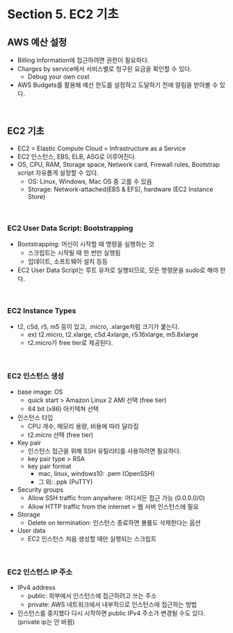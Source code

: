 # Section 5. EC2 기초

## AWS 예산 설정
- Billing Information에 접근하려면 권한이 필요하다.
- Charges by service에서 서비스별로 청구된 요금을 확인할 수 있다.
  - Debug your own cost
- AWS Budgets를 활용해 예산 한도를 설정하고 도달하기 전에 알림을 받아볼 수 있다.

<br/>

## EC2 기초
- EC2 = Elastic Compute Cloud = Infrastructure as a Service
- EC2 인스턴스, EBS, ELB, ASG로 이루어진다.
- OS, CPU, RAM, Storage space, Network card, Firewall rules, Bootstrap script 자유롭게 설정할 수 있다. 
  - OS: Linux, Windows, Mac OS 중 고를 수 있음
  - Storage: Network-attached(EBS & EFS), hardware (EC2 Instance Store)

<br/>

### EC2 User Data Script: Bootstrapping
- Bootstrapping: 머신이 시작할 때 명령을 실행하는 것
  - 스크립트는 시작될 때 한 번만 실행됨
  - 업데이트, 소프트웨어 설치 등등
- EC2 User Data Script는 루트 유저로 실행되므로, 모든 명령문을 sudo로 해야 한다.

<br/>

### EC2 Instance Types
- t2, c5d, r5, m5 등이 있고, .micro, .xlarge처럼 크기가 붙는다.
  - ex) t2.micro, t2.xlarge, c5d.4xlarge, r5.16xlarge, m5.8xlarge
  - t2.micro가 free tier로 제공된다.

<br/>

### EC2 인스턴스 생성
- base image: OS
  - quick start > Amazon Linux 2 AMI 선택 (free tier)
  - 64 bit (x86) 아키텍쳐 선택
- 인스턴스 타입
  - CPU 개수, 메모리 용량, 비용에 따라 달라짐
  - t2.micro 선택 (free tier)
- Key pair
  - 인스턴스 접근을 위해 SSH 유틸리티를 사용하려면 필요하다.
  - key pair type > RSA
  - key pair format 
    - mac, linux, windows10: .pem (OpenSSH)
    - 그 외: .ppk (PuTTY)
- Security groups
  - Allow SSH traffic from anywhere: 어디서든 접근 가능 (0.0.0.0/0)
  - Allow HTTP traffic from the internet > 웹 서버 인스턴스에 필요
- Storage
  - Delete on termination: 인스턴스 종료하면 볼륨도 삭제한다는 옵션
- User data
  - EC2 인스턴스 처음 생성할 때만 실행되는 스크립트

<br/>

### EC2 인스턴스 IP 주소
- IPv4 address
  - public: 외부에서 인스턴스에 접근하려고 쓰는 주소
  - private: AWS 네트워크에서 내부적으로 인스턴스에 접근하는 방법
- 인스턴스를 중지했다 다시 시작하면 public IPv4 주소가 변경될 수도 있다. (private ip는 안 바뀜)
